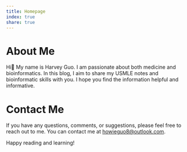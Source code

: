 ```yaml
---
title: Homepage
index: true
share: true
---
```

# About Me

Hi👋 My name is Harvey Guo. I am passionate about both medicine and bioinformatics. In this blog, I aim to share my USMLE notes and bioinformatic skills with you. I hope you find the information helpful and informative.

# Contact Me

If you have any questions, comments, or suggestions, please feel free to reach out to me. You can contact me at howieguo8@outlook.com.

Happy reading and learning!
